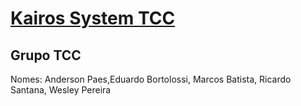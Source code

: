 # [Kairos System TCC](http://kairosm.esy.es)


## Grupo TCC
Nomes: Anderson Paes,Eduardo Bortolossi, Marcos Batista, Ricardo Santana, Wesley Pereira
